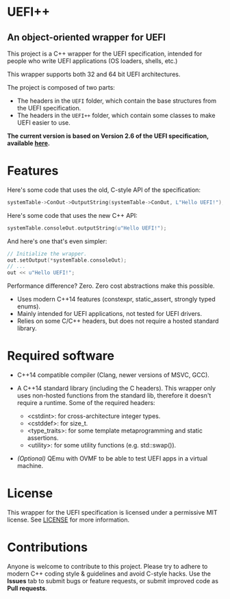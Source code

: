 # UEFI++
## An object-oriented wrapper for UEFI
This project is a C++ wrapper for the UEFI specification, intended for people who write UEFI applications (OS loaders, shells, etc.)

This wrapper supports both 32 and 64 bit UEFI architectures.

The project is composed of two parts:
- The headers in the `UEFI` folder, which contain the base structures from the UEFI specification.
- The headers in the `UEFI++` folder, which contain some classes to make UEFI easier to use.

**The current version is based on Version 2.6 of the UEFI specification, available [here](http://www.uefi.org/specifications).**

# Features
Here's some code that uses the old, C-style API of the specification:
```c++
systemTable->ConOut->OutputString(systemTable->ConOut, L"Hello UEFI!");
```

Here's some code that uses the new C++ API:
```c++
systemTable.consoleOut.outputString(u"Hello UEFI!");
```

And here's one that's even simpler:
```c++
// Initialize the wrapper.
out.setOutput(*systemTable.consoleOut);
// ...
out << u"Hello UEFI!";
```

Performance difference? Zero. Zero cost abstractions make this possible.

- Uses modern C++14 features (constexpr, static_assert, strongly typed enums).
- Mainly intended for UEFI applications, not tested for UEFI drivers.
- Relies on some C/C++ headers, but does not require a hosted standard library.

# Required software
* C++14 compatible compiler (Clang, newer versions of MSVC, GCC).
* A C++14 standard library (including the C headers). This wrapper only uses non-hosted functions from the standard lib, therefore it doesn't require a runtime. Some of the required headers:
  - &lt;cstdint&gt;: for cross-architecture integer types.
  - &lt;cstddef&gt;: for size_t.
  - &lt;type_traits&gt;: for some template metaprogramming and static assertions.
  - &lt;utility&gt;: for some utility functions (e.g. std::swap()).

* *(Optional)* QEmu with OVMF to be able to test UEFI apps in a virtual machine.

# License
This wrapper for the UEFI specification is licensed under a permissive MIT license. See [LICENSE](LICENSE) for more information.

# Contributions
Anyone is welcome to contribute to this project. 
Please try to adhere to modern C++ coding style & guidelines and avoid C-style hacks. Use the **Issues** tab to submit bugs or feature requests, or submit improved code as **Pull requests**.
